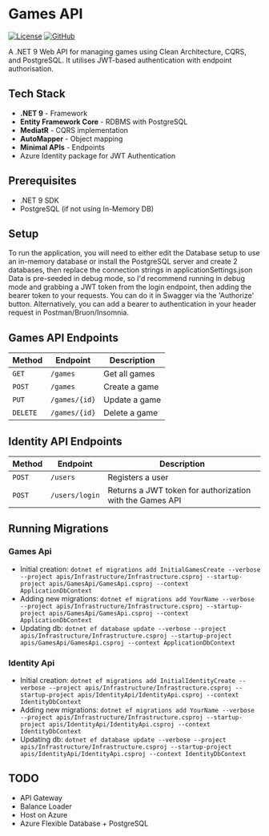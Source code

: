 Games API
==========

[![License][license-shield]][license-url] [![GitHub][github-shield]][github-url]

A .NET 9 Web API for managing games using Clean Architecture, CQRS, and PostgreSQL. It utilises JWT-based authentication with endpoint authorisation.

## Tech Stack

- **.NET 9** - Framework
- **Entity Framework Core** - RDBMS with PostgreSQL
- **MediatR** - CQRS implementation
- **AutoMapper** - Object mapping
- **Minimal APIs** - Endpoints
- Azure Identity package for JWT Authentication

## Prerequisites

- .NET 9 SDK
- PostgreSQL (if not using In-Memory DB)

## Setup
To run the application, you will need to either edit the Database setup to use an in-memory database or install the PostgreSQL server and create 2 databases, then replace the connection strings in applicationSettings.json
Data is pre-seeded in debug mode, so I'd recommend running in debug mode and grabbing a JWT token from the login endpoint, then adding the bearer token to your requests. You can do it in Swagger via the 'Authorize' button.
Alternatively, you can add a bearer to authentication in your header request in Postman/Bruon/Insomnia.

## Games API Endpoints

| Method | Endpoint | Description |
|--------|----------|-------------|
| `GET` | `/games` | Get all games |
| `POST` | `/games` | Create a game |
| `PUT` | `/games/{id}` | Update a game |
| `DELETE` | `/games/{id}` | Delete a game |

## Identity API Endpoints

| Method | Endpoint | Description |
|--------|----------|-------------|
| `POST` | `/users` | Registers a user |
| `POST` | `/users/login` | Returns a JWT token for authorization with the Games API |

## Running Migrations

### Games Api
- Initial creation: `dotnet ef migrations add InitialGamesCreate --verbose --project apis/Infrastructure/Infrastructure.csproj --startup-project apis/GamesApi/GamesApi.csproj --context ApplicationDbContext`
- Adding new migrations: `dotnet ef migrations add YourName --verbose --project apis/Infrastructure/Infrastructure.csproj --startup-project apis/GamesApi/GamesApi.csproj --context ApplicationDbContext`
- Updating db: `dotnet ef database update --verbose --project apis/Infrastructure/Infrastructure.csproj --startup-project apis/GamesApi/GamesApi.csproj --context ApplicationDbContext`
  
### Identity Api
- Initial creation: `dotnet ef migrations add InitialIdentityCreate --verbose --project apis/Infrastructure/Infrastructure.csproj --startup-project apis/IdentityApi/IdentityApi.csproj --context IdentityDbContext`
- Adding new migrations: `dotnet ef migrations add YourName --verbose --project apis/Infrastructure/Infrastructure.csproj --startup-project apis/IdentityApi/IdentityApi.csproj --context IdentityDbContext`
- Updating db: `dotnet ef database update --verbose --project apis/Infrastructure/Infrastructure.csproj --startup-project apis/IdentityApi/IdentityApi.csproj --context IdentityDbContext`

## TODO
- API Gateway
- Balance Loader
- Host on Azure
- Azure Flexible Database + PostgreSQL

[paypal-shield]: https://img.shields.io/static/v1?label=PayPal&message=Donate&style=flat-square&logo=paypal&color=blue
[paypal-url]: https://www.paypal.com/donate/?hosted_button_id=MTY5DP7G8G6T4

[coffee-shield]: https://img.shields.io/static/v1?label=BuyMeCoffee&message=Donate&style=flat-square&logo=buy-me-a-coffee&color=orange
[coffee-url]: https://www.buymeacoffee.com/wosiu6

[license-shield]: https://img.shields.io/badge/license-Apache%20License%202.0-purple
[license-url]: https://opensource.org/license/apache-2-0

[github-shield]: https://img.shields.io/static/v1?label=&message=GitHub&style=flat-square&logo=github&color=grey
[github-url]: https://github.com/Wosiu6/games-api

